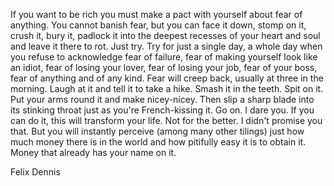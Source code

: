 If you want to be rich you must make a pact with yourself about fear of anything. You cannot banish fear, but you can face it down, stomp on it, crush it, bury it, padlock it into the deepest recesses of your heart and soul and leave it there to rot. Just try. Try for just a single day, a whole day when you refuse to acknowledge fear of failure, fear of making yourself look like an idiot, fear of losing your lover, fear of losing your job, fear of your boss, fear of anything and of any kind. Fear will creep back, usually at three in the morning. Laugh at it and tell it to take a hike. Smash it in the teeth. Spit on it. Put your arms round it and make nicey-nicey. Then slip a sharp blade into its stinking throat just as you're French-kissing it. Go on. I dare you. If you can do it, this will transform your life. Not for the better. I didn't promise you that. But you will instantly perceive (among many other tilings) just how much money there is in the world and how pitifully easy it is to obtain it. Money that already has your name on it.

Felix Dennis 